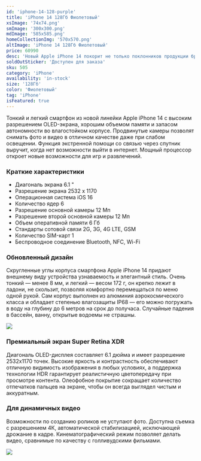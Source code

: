 ```yaml
---
id: 'iphone-14-128-purple'
title: 'iPhone 14 128Гб Фиолетовый'
xsImage: '74x74.png'
smImage: '300x300.png'
mdImage: '585x585.png'
homeCollectionImg: '570x570.png'
altImage: 'iPhone 14 128Гб Фиолетовый'
price: 60990
desc: 'Новый Apple iPhone 14 покорит не только поклонников продукции бренда, но и тех, кто следит за трендами и знает толк в современных технологиях. Увеличенная производительность, долгое время автономной работы и еще большая производительность каждый день. Совмещая в себе все самые передовые технологии и фирменный дизайн от Apple, этот смартфон точно станет одним из самых выгодных приобретений этого года.'
soldOutSticker: 'Доступен для заказа'
sku: 505
category: 'iPhone'
availability: 'in-stock'
size: '128Гб'
color: 'Фиолетовый'
tag: 'iPhone'
isFeatured: true
---
```


Тонкий и легкий смартфон из новой линейки Apple iPhone 14 с высоким разрешением OLED-экрана, хорошим объемом памяти и запасом автономности во влагостойком корпусе. Продвинутые камеры позволят снимать фото и видео в отличном качестве даже при слабом освещении. Функция экстренной помощи со связью через спутник выручит, когда нет возможности выйти в интернет. Мощный процессор откроет новые возможности для игр и развлечений.

### Краткие характеристики

- Диагональ экрана	6.1 "
- Разрешение экрана	2532 x 1170
- Операционная система	iOS 16
- Количество ядер	6
- Разрешение основной камеры	12 Мп
- Разрешение второй основной камеры	12 Мп
- Объем оперативной памяти	6 Гб
- Стандарты сотовой связи	2G, 3G, 4G LTE, GSM
- Количество SIM-карт	1
- Беспроводное соединение	Bluetooth, NFC, Wi-Fi

### Обновленный дизайн

Скругленные углы корпуса смартфона Apple iPhone 14 придают внешнему виду устройства узнаваемость и элегантный стиль. Очень тонкий — менее 8 мм, и легкий — весом 172 г, он крепко лежит в ладони, не скользит, позволяя комфортно перемещаться по меню одной рукой. Сам корпус выполнен из алюминия аэрокосмического класса и обладает степенью влагозащиты IP68 — его можно погружать в воду на глубину до 6 метров на срок до получаса. Случайные падения в бассейн, ванну, открытые водоемы не страшны.

![](https://shop.mts.ru/upload/images/smartfon-apple-iphone-14-1.jpg)
### Премиальный экран Super Retina XDR

Диагональ OLED-дисплея составляет 6.1 дюйма и имеет разрешение 2532х1170 точек. Высокие яркость и контрастность обеспечивают отличную видимость изображения в любых условиях, а поддержка технологии HDR гарантирует реалистичную цветопередачу при просмотре контента. Олеофобное покрытие сокращает количество отпечатков пальцев на экране, чтобы он всегда выглядел чистым и аккуратным.

### Для динамичных видео

Возможности по созданию роликов не уступают фото. Доступна съемка с разрешением 4К, автоматической стабилизацией, исключающей дрожание в кадре. Кинематографический режим позволяет делать видео, сравнимые по качеству с голливудскими фильмами.

![](https://shop.mts.ru/upload/images/smartfon-apple-iphone-14-5.jpg)
